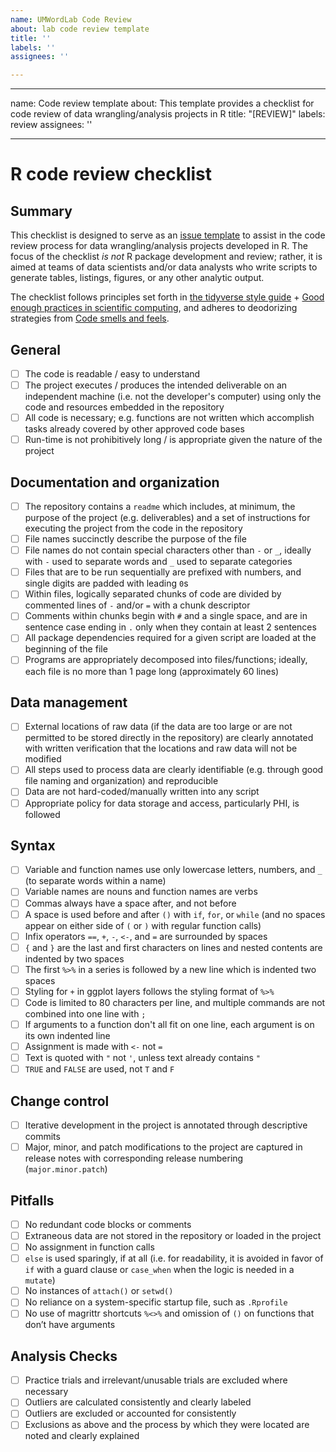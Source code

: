 ```yaml
---
name: UMWordLab Code Review
about: lab code review template
title: ''
labels: ''
assignees: ''

---
```


---
name: Code review template
about: This template provides a checklist for code review of data wrangling/analysis
  projects in R
title: "[REVIEW]"
labels: review
assignees: ''

---

R code review checklist
===

Summary
---

This checklist is designed to serve as an [issue template](https://docs.github.com/en/communities/using-templates-to-encourage-useful-issues-and-pull-requests/configuring-issue-templates-for-your-repository) to assist in the code review process for data wrangling/analysis projects developed in R. The focus of the checklist _is not_ R package development and review; rather, it is aimed at teams of data scientists and/or data analysts who write scripts to generate tables, listings, figures, or any other analytic output.

The checklist follows principles set forth in [the tidyverse style guide](https://style.tidyverse.org/) + [Good enough practices in scientific computing](https://journals.plos.org/ploscompbiol/article?id=10.1371/journal.pcbi.1005510), and adheres to deodorizing strategies from [Code smells and feels](https://github.com/jennybc/code-smells-and-feels).

General
---

- [ ] The code is readable / easy to understand
- [ ] The project executes / produces the intended deliverable on an independent machine (i.e. not the developer's computer) using only the code and resources embedded in the repository
- [ ] All code is necessary; e.g. functions are not written which accomplish tasks already covered by other approved code bases
- [ ] Run-time is not prohibitively long / is appropriate given the nature of the project

Documentation and organization
---

- [ ] The repository contains a `readme` which includes, at minimum, the purpose of the project (e.g. deliverables) and a set of instructions for executing the project from the code in the repository
- [ ] File names succinctly describe the purpose of the file
- [ ] File names do not contain special characters other than `-` or `_`, ideally with `-` used to separate words and `_` used to separate categories
- [ ] Files that are to be run sequentially are prefixed with numbers, and single digits are padded with leading `0`s
- [ ] Within files, logically separated chunks of code are divided by commented lines of `-` and/or `=` with a chunk descriptor
- [ ] Comments within chunks begin with `#` and a single space, and are in sentence case ending in `.` only when they contain at least 2 sentences
- [ ] All package dependencies required for a given script are loaded at the beginning of the file
- [ ] Programs are appropriately decomposed into files/functions; ideally, each file is no more than 1 page long (approximately 60 lines)

Data management
---

- [ ] External locations of raw data (if the data are too large or are not permitted to be stored directly in the repository) are clearly annotated with written verification that the locations and raw data will not be modified
- [ ] All steps used to process data are clearly identifiable (e.g. through good file naming and organization) and reproducible
- [ ] Data are not hard-coded/manually written into any script
- [ ] Appropriate policy for data storage and access, particularly PHI, is followed

Syntax
---

- [ ] Variable and function names use only lowercase letters, numbers, and `_` (to separate words within a name)
- [ ] Variable names are nouns and function names are verbs
- [ ] Commas always have a space after, and not before
- [ ] A space is used before and after `()` with `if`, `for`, or `while` (and no spaces appear on either side of `(` or `)` with regular function calls)
- [ ] Infix operators `==`, `+`, `-`, `<-`, and `=` are surrounded by spaces
- [ ] `{` and `}` are the last and first characters on lines and nested contents are indented by two spaces
- [ ] The first `%>%` in a series is followed by a new line which is indented two spaces
- [ ] Styling for `+` in ggplot layers follows the styling format of `%>%`
- [ ] Code is limited to 80 characters per line, and multiple commands are not combined into one line with `;`
- [ ] If arguments to a function don't all fit on one line, each argument is on its own indented line
- [ ] Assignment is made with `<-` not `=`
- [ ] Text is quoted with `"` not `'`, unless text already contains `"`
- [ ] `TRUE` and `FALSE` are used, not `T` and `F`

Change control
---

- [ ] Iterative development in the project is annotated through descriptive commits
- [ ] Major, minor, and patch modifications to the project are captured in release notes with corresponding release numbering (`major.minor.patch`)

Pitfalls
---

- [ ] No redundant code blocks or comments
- [ ] Extraneous data are not stored in the repository or loaded in the project
- [ ] No assignment in function calls
- [ ] `else` is used sparingly, if at all (i.e. for readability, it is avoided in favor of `if` with a guard clause or `case_when` when the logic is needed in a `mutate`)
- [ ] No instances of `attach()` or `setwd()`
- [ ] No reliance on a system-specific startup file, such as `.Rprofile`
- [ ] No use of magrittr shortcuts `%<>%` and omission of `()` on functions that don’t have arguments

Analysis Checks
---

- [ ] Practice trials and irrelevant/unusable trials are excluded where necessary
- [ ] Outliers are calculated consistently and clearly labeled
- [ ] Outliers are excluded or accounted for consistently
- [ ] Exclusions as above and the process by which they were located are noted and clearly explained
